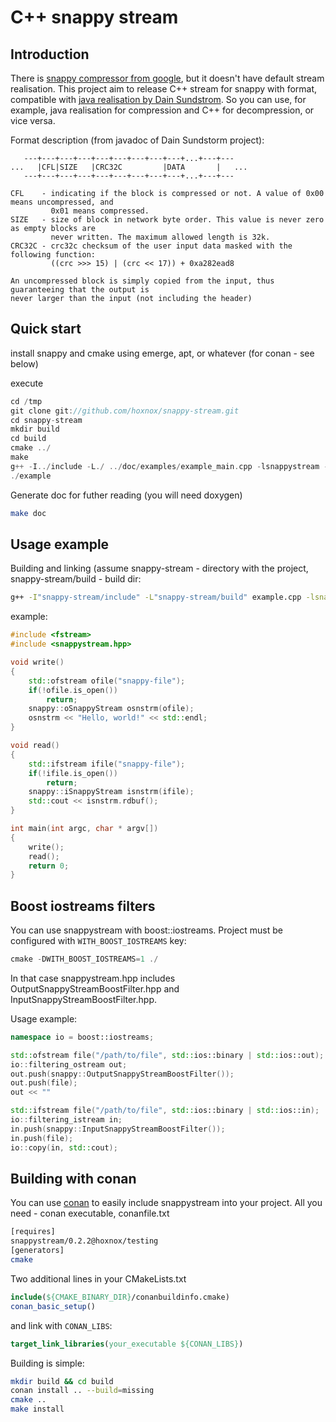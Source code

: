 # C++ snappy stream

## Introduction

There is [snappy compressor from google][snappy], but it doesn't have default stream realisation.
This project aim to release C++ stream for snappy with format, compatible with [java realisation by
Dain Sundstrom][snjava]. So you can use, for example, java realisation for compression and C++ for
decompression, or vice versa.

Format description (from javadoc of Dain Sundstorm project):

```
   ---+---+---+---+---+---+---+---+---+...+---+---
...   |CFL|SIZE   |CRC32C         |DATA       |   ...
   ---+---+---+---+---+---+---+---+---+...+---+---

CFL    - indicating if the block is compressed or not. A value of 0x00 means uncompressed, and
         0x01 means compressed.
SIZE   - size of block in network byte order. This value is never zero as empty blocks are
         never written. The maximum allowed length is 32k.
CRC32C - crc32c checksum of the user input data masked with the following function: 
         ((crc >>> 15) | (crc << 17)) + 0xa282ead8

An uncompressed block is simply copied from the input, thus guaranteeing that the output is
never larger than the input (not including the header)
```

[snappy]:http://code.google.com/p/snappy/
[snjava]:http://github.com/dain/snappy#stream-format

## Quick start

install snappy and cmake using emerge, apt, or whatever (for conan - see
below)

execute 

```c++
cd /tmp
git clone git://github.com/hoxnox/snappy-stream.git
cd snappy-stream
mkdir build
cd build
cmake ../
make
g++ -I../include -L./ ../doc/examples/example_main.cpp -lsnappystream -lsnappy -oexample
./example
```

Generate doc for futher reading (you will need doxygen)

```sh
make doc
```

## Usage example

Building and linking (assume snappy-stream - directory with the project, snappy-stream/build - build dir:

```sh
g++ -I"snappy-stream/include" -L"snappy-stream/build" example.cpp -lsnappystream
```

example:

```c++
#include <fstream>
#include <snappystream.hpp>

void write()
{
	std::ofstream ofile("snappy-file");
	if(!ofile.is_open())
		return;
	snappy::oSnappyStream osnstrm(ofile);
	osnstrm << "Hello, world!" << std::endl;
}

void read()
{
	std::ifstream ifile("snappy-file");
	if(!ifile.is_open())
		return;
	snappy::iSnappyStream isnstrm(ifile);
	std::cout << isnstrm.rdbuf();
}

int main(int argc, char * argv[])
{
	write();
	read();
	return 0;
}
```

## Boost iostreams filters

You can use snappystream with boost::iostreams. Project must be
configured with `WITH_BOOST_IOSTREAMS` key:

```c++
cmake -DWITH_BOOST_IOSTREAMS=1 ./
```

In that case snappystream.hpp includes OutputSnappyStreamBoostFilter.hpp
and InputSnappyStreamBoostFilter.hpp.

Usage example:

```c++
namespace io = boost::iostreams;

std::ofstream file("/path/to/file", std::ios::binary | std::ios::out);
io::filtering_ostream out;
out.push(snappy::OutputSnappyStreamBoostFilter());
out.push(file);
out << ""

std::ifstream file("/path/to/file", std::ios::binary | std::ios::in);
io::filtering_istream in;
in.push(snappy::InputSnappyStreamBoostFilter());
in.push(file);
io::copy(in, std::cout);
```

## Building with conan

You can use [conan](http://conan.io) to easily include snappystream into your
project. All you need - conan executable, conanfile.txt

```sh
[requires]
snappystream/0.2.2@hoxnox/testing
[generators]
cmake
```

Two additional lines in your CMakeLists.txt

```cmake
include(${CMAKE_BINARY_DIR}/conanbuildinfo.cmake)
conan_basic_setup()
```

and link with `CONAN_LIBS`:

```cmake
target_link_libraries(your_executable ${CONAN_LIBS})
```

Building is simple:

```sh
mkdir build && cd build
conan install .. --build=missing
cmake ..
make install
```


